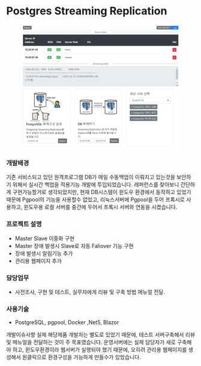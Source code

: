 # Postgres Streaming Replication

<figure><img src="../../.gitbook/assets/image (39).png" alt=""><figcaption></figcaption></figure>

### 개발배경

&#x20;기존 서비스되고 있던 원격프로그램 DB가 매일 수동백업이 이뤄지고 있는것을 보안하기 위해서 실시간 백업을 적용기능 개발에 투입되었습니다. 레퍼런스를 찾아보니 간단하게 구현가능할거로 생각되었지만, 현재 DB시스템이 윈도우 환경에서 동작하고 있었기 때문에 Pgpool의 기능을 사용할수 없었고, 리눅스서버에 Pgpool을 두어 프록시로 사용하고, 윈도우용 로컬 서버를 중간에 두어서 프록시 서버와 연동을 시켰습니다.

### 프로젝트 설명

* Master Slave 이중화 구현
* Master 장애 발생시 Slave로 자동 Faliover 기능 구현
* 장애 발생시 알림기능 추가
* 관리용 웹페이지 추가

### 담당업무

* 사전조사, 구현 및 테스트, 실무자에게 리뷰 및 구축 방법 메뉴얼 전달.

### 사용기술

* PostgreSQL, pgpool, Docker ,Net5, Blazor

개발이슈사항 실제 해당제품 개발자는 별도로 있었기 때문에, 테스트 서버구축해서 리뷰 및 메뉴얼을 전달하는 것이 주 목표였습니다. 운영서버에는 실제 담당자가 새로 구축해야 하고, 윈도우환경이라 웹서버가 실행되야 했기 때문에, 오히려 관리용 웹페이지를 생성해서 원클릭으로 환경구성을 가능하게 만들수가 있었습니다.
